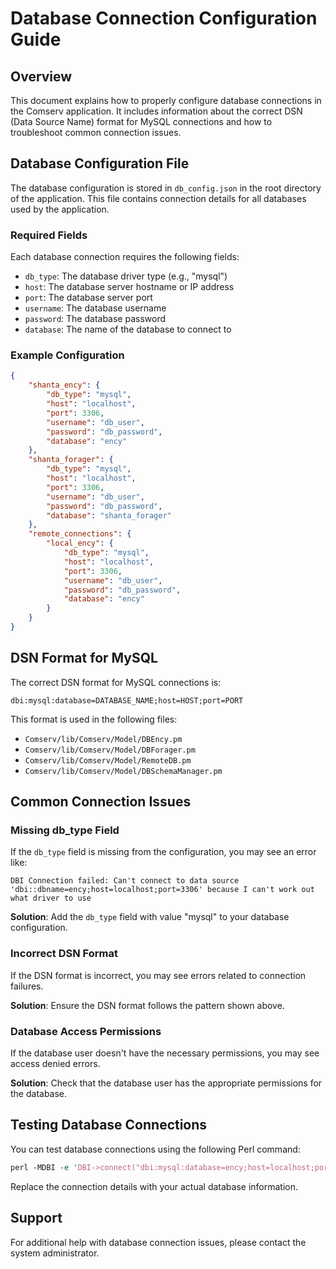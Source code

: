 # Database Connection Configuration Guide

## Overview

This document explains how to properly configure database connections in the Comserv application. It includes information about the correct DSN (Data Source Name) format for MySQL connections and how to troubleshoot common connection issues.

## Database Configuration File

The database configuration is stored in `db_config.json` in the root directory of the application. This file contains connection details for all databases used by the application.

### Required Fields

Each database connection requires the following fields:

- `db_type`: The database driver type (e.g., "mysql")
- `host`: The database server hostname or IP address
- `port`: The database server port
- `username`: The database username
- `password`: The database password
- `database`: The name of the database to connect to

### Example Configuration

```json
{
    "shanta_ency": {
        "db_type": "mysql",
        "host": "localhost",
        "port": 3306,
        "username": "db_user",
        "password": "db_password",
        "database": "ency"
    },
    "shanta_forager": {
        "db_type": "mysql",
        "host": "localhost",
        "port": 3306,
        "username": "db_user",
        "password": "db_password",
        "database": "shanta_forager"
    },
    "remote_connections": {
        "local_ency": {
            "db_type": "mysql",
            "host": "localhost",
            "port": 3306,
            "username": "db_user",
            "password": "db_password",
            "database": "ency"
        }
    }
}
```

## DSN Format for MySQL

The correct DSN format for MySQL connections is:

```
dbi:mysql:database=DATABASE_NAME;host=HOST;port=PORT
```

This format is used in the following files:
- `Comserv/lib/Comserv/Model/DBEncy.pm`
- `Comserv/lib/Comserv/Model/DBForager.pm`
- `Comserv/lib/Comserv/Model/RemoteDB.pm`
- `Comserv/lib/Comserv/Model/DBSchemaManager.pm`

## Common Connection Issues

### Missing db_type Field

If the `db_type` field is missing from the configuration, you may see an error like:

```
DBI Connection failed: Can't connect to data source 'dbi::dbname=ency;host=localhost;port=3306' because I can't work out what driver to use
```

**Solution**: Add the `db_type` field with value "mysql" to your database configuration.

### Incorrect DSN Format

If the DSN format is incorrect, you may see errors related to connection failures.

**Solution**: Ensure the DSN format follows the pattern shown above.

### Database Access Permissions

If the database user doesn't have the necessary permissions, you may see access denied errors.

**Solution**: Check that the database user has the appropriate permissions for the database.

## Testing Database Connections

You can test database connections using the following Perl command:

```perl
perl -MDBI -e 'DBI->connect("dbi:mysql:database=ency;host=localhost;port=3306", "username", "password") or die $DBI::errstr'
```

Replace the connection details with your actual database information.

## Support

For additional help with database connection issues, please contact the system administrator.